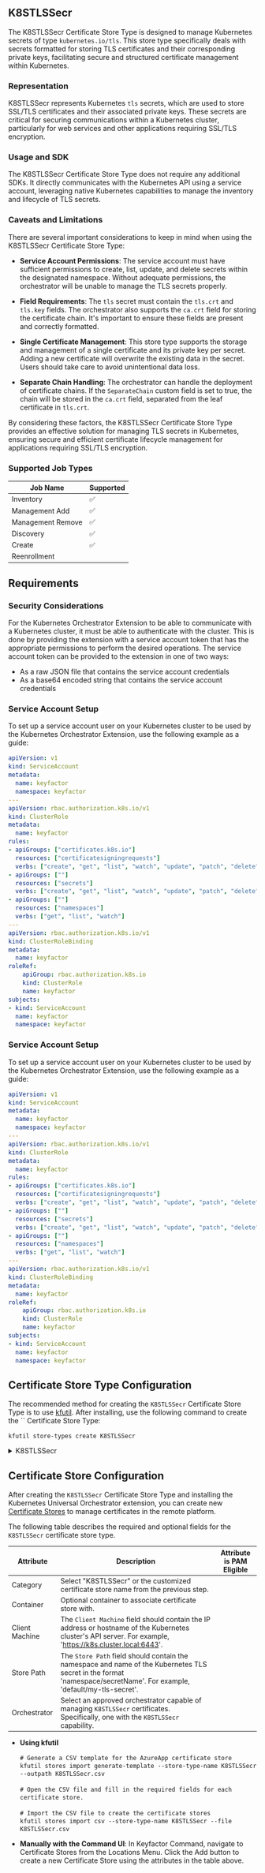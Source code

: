 ## K8STLSSecr

The K8STLSSecr Certificate Store Type is designed to manage Kubernetes secrets of type `kubernetes.io/tls`. This store type specifically deals with secrets formatted for storing TLS certificates and their corresponding private keys, facilitating secure and structured certificate management within Kubernetes.

### Representation

K8STLSSecr represents Kubernetes `tls` secrets, which are used to store SSL/TLS certificates and their associated private keys. These secrets are critical for securing communications within a Kubernetes cluster, particularly for web services and other applications requiring SSL/TLS encryption.

### Usage and SDK

The K8STLSSecr Certificate Store Type does not require any additional SDKs. It directly communicates with the Kubernetes API using a service account, leveraging native Kubernetes capabilities to manage the inventory and lifecycle of TLS secrets.

### Caveats and Limitations

There are several important considerations to keep in mind when using the K8STLSSecr Certificate Store Type:

- **Service Account Permissions**: The service account must have sufficient permissions to create, list, update, and delete secrets within the designated namespace. Without adequate permissions, the orchestrator will be unable to manage the TLS secrets properly.

- **Field Requirements**: The `tls` secret must contain the `tls.crt` and `tls.key` fields. The orchestrator also supports the `ca.crt` field for storing the certificate chain. It's important to ensure these fields are present and correctly formatted.

- **Single Certificate Management**: This store type supports the storage and management of a single certificate and its private key per secret. Adding a new certificate will overwrite the existing data in the secret. Users should take care to avoid unintentional data loss.

- **Separate Chain Handling**: The orchestrator can handle the deployment of certificate chains. If the `SeparateChain` custom field is set to true, the chain will be stored in the `ca.crt` field, separated from the leaf certificate in `tls.crt`.

By considering these factors, the K8STLSSecr Certificate Store Type provides an effective solution for managing TLS secrets in Kubernetes, ensuring secure and efficient certificate lifecycle management for applications requiring SSL/TLS encryption.



### Supported Job Types

| Job Name | Supported |
| -------- | --------- |
| Inventory | ✅ |
| Management Add | ✅ |
| Management Remove | ✅ |
| Discovery | ✅ |
| Create | ✅ |
| Reenrollment |  |

## Requirements

### Security Considerations
For the Kubernetes Orchestrator Extension to be able to communicate with a Kubernetes cluster, it must
be able to authenticate with the cluster.  This is done by providing the extension with a service account
token that has the appropriate permissions to perform the desired operations. The service account token
can be provided to the extension in one of two ways:
- As a raw JSON file that contains the service account credentials
- As a base64 encoded string that contains the service account credentials

### Service Account Setup
To set up a service account user on your Kubernetes cluster to be used by the Kubernetes Orchestrator Extension, use the following example as a guide:
```yaml
apiVersion: v1
kind: ServiceAccount
metadata:
  name: keyfactor
  namespace: keyfactor
---
apiVersion: rbac.authorization.k8s.io/v1
kind: ClusterRole
metadata:
  name: keyfactor
rules:
- apiGroups: ["certificates.k8s.io"]
  resources: ["certificatesigningrequests"]
  verbs: ["create", "get", "list", "watch", "update", "patch", "delete"]
- apiGroups: [""]
  resources: ["secrets"]
  verbs: ["create", "get", "list", "watch", "update", "patch", "delete"]
- apiGroups: [""]
  resources: ["namespaces"]
  verbs: ["get", "list", "watch"]
---
apiVersion: rbac.authorization.k8s.io/v1
kind: ClusterRoleBinding
metadata:
  name: keyfactor
roleRef:
    apiGroup: rbac.authorization.k8s.io
    kind: ClusterRole
    name: keyfactor
subjects:
- kind: ServiceAccount
  name: keyfactor
  namespace: keyfactor
```

### Service Account Setup
To set up a service account user on your Kubernetes cluster to be used by the Kubernetes Orchestrator Extension, use the following example as a guide:
```yaml
apiVersion: v1
kind: ServiceAccount
metadata:
  name: keyfactor
  namespace: keyfactor
---
apiVersion: rbac.authorization.k8s.io/v1
kind: ClusterRole
metadata:
  name: keyfactor
rules:
- apiGroups: ["certificates.k8s.io"]
  resources: ["certificatesigningrequests"]
  verbs: ["create", "get", "list", "watch", "update", "patch", "delete"]
- apiGroups: [""]
  resources: ["secrets"]
  verbs: ["create", "get", "list", "watch", "update", "patch", "delete"]
- apiGroups: [""]
  resources: ["namespaces"]
  verbs: ["get", "list", "watch"]
---
apiVersion: rbac.authorization.k8s.io/v1
kind: ClusterRoleBinding
metadata:
  name: keyfactor
roleRef:
    apiGroup: rbac.authorization.k8s.io
    kind: ClusterRole
    name: keyfactor
subjects:
- kind: ServiceAccount
  name: keyfactor
  namespace: keyfactor
```



## Certificate Store Type Configuration

The recommended method for creating the `K8STLSSecr` Certificate Store Type is to use [kfutil](https://github.com/Keyfactor/kfutil). After installing, use the following command to create the `` Certificate Store Type:

```shell
kfutil store-types create K8STLSSecr
```

<details><summary>K8STLSSecr</summary>

Create a store type called `K8STLSSecr` with the attributes in the tables below:

### Basic Tab
| Attribute | Value | Description |
| --------- | ----- | ----- |
| Name | K8STLSSecr | Display name for the store type (may be customized) |
| Short Name | K8STLSSecr | Short display name for the store type |
| Capability | K8STLSSecr | Store type name orchestrator will register with. Check the box to allow entry of value |
| Supported Job Types (check the box for each) | Add, Discovery, Remove | Job types the extension supports |
| Supports Add | ✅ | Check the box. Indicates that the Store Type supports Management Add |
| Supports Remove | ✅ | Check the box. Indicates that the Store Type supports Management Remove |
| Supports Discovery | ✅ | Check the box. Indicates that the Store Type supports Discovery |
| Supports Reenrollment |  |  Indicates that the Store Type supports Reenrollment |
| Supports Create | ✅ | Check the box. Indicates that the Store Type supports store creation |
| Needs Server | ✅ | Determines if a target server name is required when creating store |
| Blueprint Allowed |  | Determines if store type may be included in an Orchestrator blueprint |
| Uses PowerShell |  | Determines if underlying implementation is PowerShell |
| Requires Store Password |  | Determines if a store password is required when configuring an individual store. |
| Supports Entry Password |  | Determines if an individual entry within a store can have a password. |

The Basic tab should look like this:

![K8STLSSecr Basic Tab](../docsource/images/K8STLSSecr-basic-store-type-dialog.png)

### Advanced Tab
| Attribute | Value | Description |
| --------- | ----- | ----- |
| Supports Custom Alias | Forbidden | Determines if an individual entry within a store can have a custom Alias. |
| Private Key Handling | Optional | This determines if Keyfactor can send the private key associated with a certificate to the store. Required because IIS certificates without private keys would be invalid. |
| PFX Password Style | Default | 'Default' - PFX password is randomly generated, 'Custom' - PFX password may be specified when the enrollment job is created (Requires the Allow Custom Password application setting to be enabled.) |

The Advanced tab should look like this:

![K8STLSSecr Advanced Tab](../docsource/images/K8STLSSecr-advanced-store-type-dialog.png)

### Custom Fields Tab
Custom fields operate at the certificate store level and are used to control how the orchestrator connects to the remote target server containing the certificate store to be managed. The following custom fields should be added to the store type:

| Name | Display Name | Type | Default Value/Options | Required | Description |
| ---- | ------------ | ---- | --------------------- | -------- | ----------- |


The Custom Fields tab should look like this:

![K8STLSSecr Custom Fields Tab](../docsource/images/K8STLSSecr-custom-fields-store-type-dialog.png)



</details>

## Certificate Store Configuration

After creating the `K8STLSSecr` Certificate Store Type and installing the Kubernetes Universal Orchestrator extension, you can create new [Certificate Stores](https://software.keyfactor.com/Core-OnPrem/Current/Content/ReferenceGuide/Certificate%20Stores.htm?Highlight=certificate%20store) to manage certificates in the remote platform.

The following table describes the required and optional fields for the `K8STLSSecr` certificate store type.

| Attribute | Description | Attribute is PAM Eligible |
| --------- | ----------- | ------------------------- |
| Category | Select "K8STLSSecr" or the customized certificate store name from the previous step. | |
| Container | Optional container to associate certificate store with. | |
| Client Machine | The `Client Machine` field should contain the IP address or hostname of the Kubernetes cluster's API server. For example, 'https://k8s.cluster.local:6443'. | |
| Store Path | The `Store Path` field should contain the namespace and name of the Kubernetes TLS secret in the format 'namespace/secretName'. For example, 'default/my-tls-secret'. | |
| Orchestrator | Select an approved orchestrator capable of managing `K8STLSSecr` certificates. Specifically, one with the `K8STLSSecr` capability. | |

* **Using kfutil**

    ```shell
    # Generate a CSV template for the AzureApp certificate store
    kfutil stores import generate-template --store-type-name K8STLSSecr --outpath K8STLSSecr.csv

    # Open the CSV file and fill in the required fields for each certificate store.

    # Import the CSV file to create the certificate stores
    kfutil stores import csv --store-type-name K8STLSSecr --file K8STLSSecr.csv
    ```

* **Manually with the Command UI**: In Keyfactor Command, navigate to Certificate Stores from the Locations Menu. Click the Add button to create a new Certificate Store using the attributes in the table above.